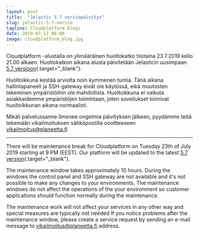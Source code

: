 ```yaml
---
layout: post
title:  "Jelastic 5.7 versiopäivitys"
slug: jelastic-5-7-versio
tagline: Cloudplatform blogi
date: 2019-07-12 06:00
image: cloudplatform_blog.jpg
---
```


Cloudplatform -alustalla on ylimääräinen huoltokatko tiistaina 23.7.2019 kello 21.00 alkaen. Huoltokatkon aikana alusta päivitetään Jelasticin uusimpaan [5.7 versioon](https://docs.jelastic.com/release-notes-572){:target="_blank"}.

Huoltoikkuna kestää arviolta noin kymmenen tuntia. Tänä aikana hallintapaneeli ja SSH-gateway eivät ole käytössä, eikä muutosten tekeminen ympäristöihin ole mahdollista. Huoltoikkuna ei vaikuta asiakkaidemme ympäristöjen toimintaan, joten sovellukset toimivat huoltoikkunan aikana normaalisti.

Mikäli palvelussanne ilmenee ongelmia päivityksen jälkeen, pyydämme teitä tekemään vikailmoituksen sähköpostilla osoitteeseen vikailmoitus@planeetta.fi

---

There will be maintenance break for Cloudplatform on Tuesday 23th of July 2019 starting at 9 PM (EEST). Our platform will be updated to the latest [5.7 version](https://docs.jelastic.com/release-notes-572){:target="_blank"}.

The maintenance window takes approximately 10 hours. During the windows the control panel and SSH gateway are not available and it's not possible to make any changes to your environments. The maintenance windows do not affect the operations of the your environment so customer applications should function normally during the maintenance.

The maintenance work will not affect your services in any other way and special measures are typically not needed If you notice problems after the maintenance window, please create a service request by sending an e-mail message to vikailmoitus@planeetta.fi address.
